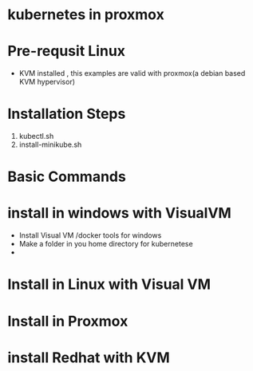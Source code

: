 # kubernetes in proxmox

# Pre-requsit Linux
- KVM installed , this examples are valid with proxmox(a debian based KVM hypervisor)

# Installation Steps 
1. kubectl.sh
2. install-minikube.sh

# Basic Commands

# install in windows with VisualVM
- Install Visual VM /docker tools for windows
- Make a folder in you home directory for kubernetese 
- 

# Install in Linux with Visual VM 

# Install in Proxmox

# install Redhat with KVM
